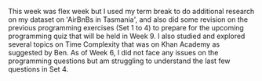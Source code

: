 This week was flex week but I used my term break to do additional research on my dataset on 'AirBnBs in Tasmania', and also did some revision on the previous programming exercises (Set 1 to 4) to prepare for the upcoming programming quiz that will be held in Week 9. I also studied and explored several topics on Time Complexity that was on Khan Academy as suggested by Ben. As of Week 6, I did not face any issues on the programming questions but am struggling to understand the last few questions in Set 4.